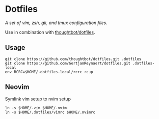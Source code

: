 Dotfiles
========

*A set of vim, zsh, git, and tmux configuration files.*

Use in combination with [thoughtbot/dotfiles](https://github.com/thoughtbot/dotfiles).

## Usage

```
git clone https://github.com/thoughtbot/dotfiles.git .dotfiles
git clone https://github.com/GertjanReynaert/dotfiles.git .dotfiles-local
env RCRC=$HOME/.dotfiles-local/rcrc rcup
```

## Neovim

Symlink vim setup to nvim setup

```
ln -s $HOME/.vim $HOME/.nvim
ln -s $HOME/.dotfiles/vimrc $HOME/.nvimrc
```
